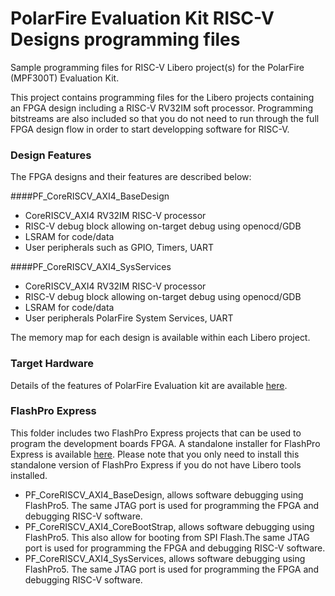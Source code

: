 # PolarFire Evaluation Kit RISC-V Designs programming files
Sample programming files for RISC-V Libero project(s) for the PolarFire (MPF300T) Evaluation Kit.

This project contains programming files for the Libero projects containing an FPGA design including a RISC-V RV32IM soft processor. Programming bitstreams are also included so that you do not need to run through the full FPGA design flow in order to start developping software for RISC-V.

### Design Features
The FPGA designs and their features are described below:

####PF_CoreRISCV_AXI4_BaseDesign
* CoreRISCV_AXI4 RV32IM RISC-V processor
* RISC-V debug block allowing on-target debug using openocd/GDB
* LSRAM for code/data
* User peripherals such as GPIO, Timers, UART

####PF_CoreRISCV_AXI4_SysServices
* CoreRISCV_AXI4 RV32IM RISC-V processor
* RISC-V debug block allowing on-target debug using openocd/GDB
* LSRAM for code/data
* User peripherals PolarFire System Services, UART

The memory map for each design is available within each Libero project.

### Target Hardware
Details of the features of PolarFire Evaluation kit are available [here](https://www.microsemi.com/products/fpga-soc/design-resources/dev-kits/polarfire/polarfire-eval-kit).

### FlashPro Express
This folder includes two FlashPro Express projects that can be used to program the development boards FPGA. A standalone installer for FlashPro Express is available [here](http://www.microsemi.com/products/fpga-soc/design-resources/programming/flashpro#software). Please note that you only need to install this standalone version of FlashPro Express if you do not have Libero tools installed.

* PF_CoreRISCV_AXI4_BaseDesign, allows software debugging using FlashPro5. The same JTAG port is used for programming the FPGA and debugging RISC-V software.
* PF_CoreRISCV_AXI4_CoreBootStrap, allows software debugging using FlashPro5. This also allow for booting from SPI Flash.The same JTAG port is used for programming the FPGA and debugging RISC-V software.
* PF_CoreRISCV_AXI4_SysServices, allows software debugging using FlashPro5. The same JTAG port is used for programming the FPGA and debugging RISC-V software.

